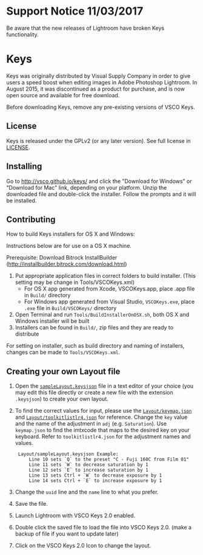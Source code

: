 # Support Notice 11/03/2017

Be aware that the new releases of Lightroom have broken Keys functionality.

# Keys

Keys was originally distributed by Visual Supply Company in order to
give users a speed boost when editing images in Adobe Photoshop Lightroom.
In August 2015, it was discontinued as a product for purchase, and is now
open source and available for free download.

Before downloading Keys, remove any pre-existing versions of VSCO Keys.

## License

Keys is released under the GPLv2 (or any later version). See full license
in [LICENSE](LICENSE).

## Installing

Go to http://vsco.github.io/keys/ and click the "Download for Windows" or
"Download for Mac" link, depending on your platform. Unzip the downloaded
file and double-click the installer. Follow the prompts and it will be
installed.

## Contributing

How to build Keys installers for OS X and Windows:

Instructions below are for use on a OS X machine.

Prerequisite: Download Bitrock InstallBuilder
(http://installbuilder.bitrock.com/download.html)

1. Put appropriate application files in correct folders to build installer. (This setting may be change in Tools/VSCOKeys.xml)
    - For OS X app generated from Xcode, VSCOKeys.app, place .app file in `Build/` directory
    - For Windows app generated from Visual Studio, `VSCOKeys.exe`, place `.exe` file in `Build/VSCOKeys/` directory
2. Open Terminal and run `Tools/BuildInstallerOnOSX.sh`, both OS X and Windows installer will be built
3. Installers can be found in `Build/`, zip files and they are ready to distribute

For setting on installer, such as build directory and naming of installers, changes can be made to `Tools/VSCOKeys.xml`.

## Creating your own Layout file

1. Open the [`sampleLayout.keysjson`](Layout/sampleLayout.keysjson) file in a text editor of your choice (you may edit this file directly or create a new file with the extension `.keysjson`) to create your own layout.
2. To find the correct values for input, please use the [`Layout/keymap.json`](Layout/keymap.json) and [`Layout/toolkitlistlr4.json`](Layout/toolkitlistlr4.json) for reference. Change the `key` value and the name of the adjustment in `adj` (e.g. `Saturation`). Use `keymap.json` to find the imtxcode that maps to the desired key on your keyboard. Refer to `toolkitlistlr4.json` for the adjustment names and values.

        Layout/sampleLayout.keysjson Example:
            Line 10 sets `Q` to the preset "C - Fuji 160C from Film 01"
            Line 11 sets `W` to decrease saturation by 1
            Line 12 sets `E` to increase saturation by 1
            Line 13 sets Ctrl + `W` to decrease exposure by 1
            Line 14 sets Ctrl + `E` to increase exposure by 1

3. Change the `uuid` line and the `name` line to what you prefer.
4. Save the file.
5. Launch Lightroom with VSCO Keys 2.0 enabled.
6. Double click the saved file to load the file into VSCO Keys 2.0. (make a backup of file if you want to update later)
7. Click on the VSCO Keys 2.0 Icon to change the layout.
